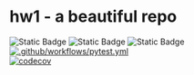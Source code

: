 # hw1 - a beautiful repo
![Static Badge](https://img.shields.io/badge/language-python-blue)
![Static Badge](https://img.shields.io/badge/license-MIT-purple)
![Static Badge](https://img.shields.io/badge/platform-linux-green)
[![.github/workflows/pytest.yml](https://github.com/vegechick510/hw1/actions/workflows/pytest.yml/badge.svg?branch=test)](https://github.com/vegechick510/hw1/actions/workflows/pytest.yml?branch=test)  
[![codecov](https://codecov.io/github/vegechick510/hw1/graph/badge.svg?token=1H8RIM3OQG)](https://codecov.io/github/vegechick510/hw1)